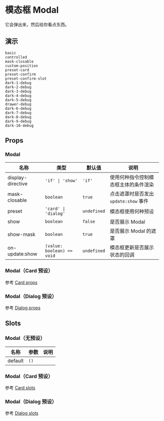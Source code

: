 # 模态框 Modal

它会弹出来，然后给你看点东西。

## 演示

```demo
basic
controlled
mask-closable
custom-position
preset-card
preset-confirm
preset-confirm-slot
dark-1-debug
dark-2-debug
dark-3-debug
dark-4-debug
dark-5-debug
drawer-debug
dark-6-debug
dark-7-debug
dark-8-debug
dark-9-debug
dark-10-debug
```

## Props

### Modal

| 名称 | 类型 | 默认值 | 说明 |
| --- | --- | --- | --- |
| display-directive | `'if' \| 'show'` | `'if'` | 使用何种指令控制模态框主体的条件渲染 |
| mask-closable | `boolean` | `true` | 点击遮罩时是否发出 `update:show` 事件 |
| preset | `'card' \| 'dialog'` | `undefined` | 模态框使用何种预设 |
| show | `boolean` | `false` | 是否展示 Modal |
| show-mask | `boolean` | `true` | 是否展示 Modal 的遮罩 |
| on-update:show | `(value: boolean) => void` | `undefined` | 模态框更新是否展示状态的回调 |

### Modal（Card 预设）

参考 [Card props](card#Props)

### Modal（Dialog 预设）

参考 [Dialog props](dialog#Props)

## Slots

### Modal（无预设）

| 名称    | 参数 | 说明 |
| ------- | ---- | ---- |
| default | `()` |      |

### Modal（Card 预设）

参考 [Card slots](card#Slots)

### Modal（Dialog 预设）

参考 [Dialog slots](dialog#Slots)
